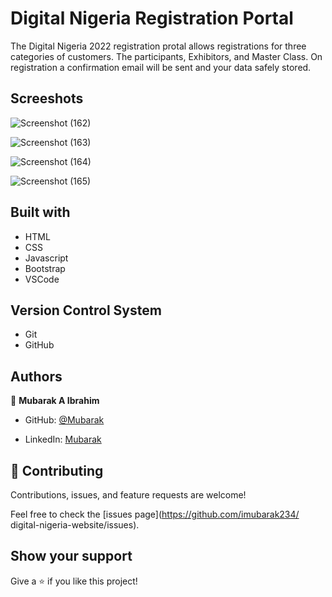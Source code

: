 # Digital Nigeria Registration Portal
The Digital Nigeria 2022 registration protal allows registrations for three categories of customers. The participants, Exhibitors, and Master Class. On registration a confirmation email will be sent and your data safely stored. 

## Screeshots
![Screenshot (162)](https://user-images.githubusercontent.com/71400898/196295819-af6e384b-4197-4350-b648-712af822f3f3.png)

![Screenshot (163)](https://user-images.githubusercontent.com/71400898/196295849-43a975dd-56b7-4b86-b45b-21d619890838.png)

![Screenshot (164)](https://user-images.githubusercontent.com/71400898/196295875-7ece17f7-3a49-4b5c-81d0-8d5f2d014bf8.png)

![Screenshot (165)](https://user-images.githubusercontent.com/71400898/196295896-1e067a44-9f03-42ec-a843-f0e0dfdaa1d5.png)


## Built with
- HTML
- CSS 
- Javascript
- Bootstrap
- VSCode

## Version Control System

- Git
- GitHub

## Authors

👤 **Mubarak A Ibrahim**

- GitHub: [@Mubarak](https://github.com/imubarak234)

- LinkedIn: [Mubarak](https://www.linkedin.com/in/mubarak-ibrahim-1540a5208/)

## 🤝 Contributing

Contributions, issues, and feature requests are welcome!

Feel free to check the [issues page](https://github.com/imubarak234/
digital-nigeria-website/issues).

## Show your support

Give a ⭐️ if you like this project!
